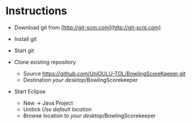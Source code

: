 # Instructions
* Download git from [http://git-scm.com](http://git-scm.com)
* Install git
* Start git

* Clone existing repository
	* Source https://github.com/UniOULU-TOL/BowlingScoreKeeper.git
	* Destination _your desktop_/BowlingScorekeeper

* Start Eclipse
	* New -> Java Project 
	* Unitick _Use default location_
	* Browse location to _your desktop_/BowlingScorekeeper 


